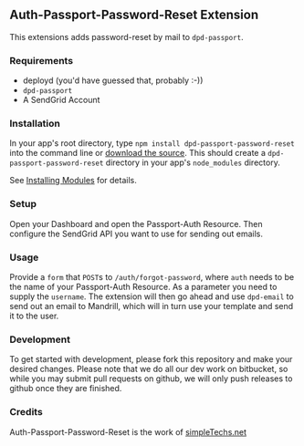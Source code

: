 ## Auth-Passport-Password-Reset Extension

This extensions adds password-reset by mail to `dpd-passport`.

### Requirements

* deployd (you'd have guessed that, probably :-))
* `dpd-passport`
* A SendGrid Account

### Installation

In your app's root directory, type `npm install dpd-passport-password-reset` into the command line or [download the source](https://bitbucket.org/simpletechs/dpd-passport-password-reset). This should create a `dpd-passport-password-reset` directory in your app's `node_modules` directory.

See [Installing Modules](http://docs.deployd.com/docs/using-modules/installing-modules.md) for details.

### Setup

Open your Dashboard and open the Passport-Auth Resource. 
Then configure the SendGrid API you want to use for sending out emails.

### Usage

Provide a `form` that `POST`s to `/auth/forgot-password`, where `auth` needs to be the name of your Passport-Auth Resource.
As a parameter you need to supply the `username`. The extension will then go ahead and use `dpd-email` to send out an email to Mandrill, which will in turn use your template and send it to the user.

### Development

To get started with development, please fork this repository and make your desired changes. Please note that we do all our dev work on bitbucket, so while you may submit pull requests on github, we will only push releases to github once they are finished.

### Credits

Auth-Passport-Password-Reset is the work of [simpleTechs.net](https://www.simpletechs.net)
